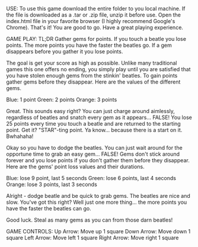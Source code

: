 USE: 
To use this game download the entire folder to you local machine. If the file is downloaded as a .tar or .zip file, unzip it before use. Open the index.html file in your favorite browser (I highly recommend Google's Chrome). That's it! You are good to go. Have a great playing experience.

GAME PLAY: 
TL;DR Gather gems for points. If you touch a beatle you lose points. The more points you have the faster the beatles go. If a gem disappears before you gather it you lose points. 

The goal is get your score as high as possible. Unlike many traditional games this one offers no ending, you simply play until you are satisfied that you have stolen enough gems from the stinkin' beatles. To gain points gather gems before they disappear. Here are the values of the different gems.

Blue: 1 point
Green: 2 points
Orange: 3 points

Great. This sounds easy right? You can just charge around aimlessly, regardless of beatles and snatch every gem as it appears... FALSE! You lose 25 points every time you touch a beatle and are returned to the starting point. Get it? "STAR"-ting point. Ya know... because there is a start on it. Bwhahaha!

Okay so you have to dodge the beatles. You can just wait around for the opportune time to grab an easy gem... FALSE! Gems don't stick around forever and you lose points if you don't gather them before they disappear. Here are the gems' point loss values and their durations.

Blue:  lose 9 point, last 5 seconds
Green: lose 6 points, last 4 seconds
Orange: lose 3 points, last 3 seconds

Alright - dodge beatle and be quick to grab gems. The beatles are nice and slow. You've got this right? Well just one more thing... the more points you have the faster the beatles can go. 

Good luck. Steal as many gems as you can from those darn beatles!

GAME CONTROLS:
Up Arrow: Move up 1 square
Down Arrow: Move down 1 square
Left Arrow: Move left 1 square
Right Arrow: Move right 1 square


